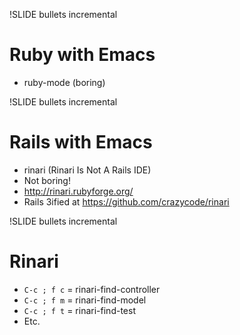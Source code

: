 !SLIDE bullets incremental

# Ruby with Emacs

* ruby-mode (boring)

!SLIDE bullets incremental

# Rails with Emacs

* rinari (Rinari Is Not A Rails IDE)
* Not boring!
* http://rinari.rubyforge.org/
* Rails 3ified at https://github.com/crazycode/rinari

!SLIDE bullets incremental

# Rinari

* `C-c ; f c`	= rinari-find-controller
* `C-c ; f m` = rinari-find-model
* `C-c ; f t` = rinari-find-test
* Etc.
